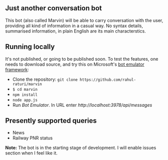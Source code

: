 Just another conversation bot
-----------------------------
This bot (also called Marvin) will be able to carry conversation with the user,
providing all kind of information in a casual way. No syntax details,
summarised information, in plain English are its main characterstics. 


Running locally
---------------
It's not published, or going to be published soon. To test the features, one
needs to download source, and try this on Microsoft's
[bot emulator framework](https://github.com/Microsoft/BotFramework-Emulator/releases):

* Clone the repository: `git clone https://github.com/rahul-raturi/marvin`
* `$ cd marvin`
* `npm install`
* `node app.js`
* Run *Bot Emulator*. In URL enter *http://localhost:3978/api/messages*

Presently supported queries
---------------------------

* News
* Railway PNR status

**Note:** The bot is in the starting stage of development. I will enable issues
section when I feel like it.
